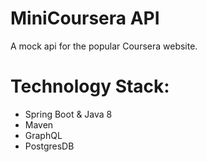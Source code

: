 # MiniCoursera API
A mock api for the popular Coursera website.

# Technology Stack:
 - Spring Boot & Java 8
 - Maven
 - GraphQL
 - PostgresDB
